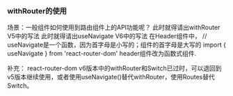 ### withRouter的使用
  场景：一般组件如何使用到路由组件上的API功能呢？
  此时就得请出withRouter V5中的写法
  此时就得请出useNavigate V6中的写法
  在Header组件中，
  // useNavigate是一个函数，因为首字母是小写的；组件的首字母是大写的
  import { useNavigate } from 'react-router-dom'
  header组件改为函数式组件.

  补充：
  react-router-dom v6版本中的withRouter和Switch已过时，可以退回到v5版本继续使用，或者使用useNavigate()替代withRouter，使用Routes替代Switch。
